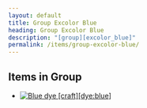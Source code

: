 ```yaml
---
layout: default
title: Group Excolor Blue
heading: Group Excolor Blue
description: "[group][excolor_blue]"
permalink: /items/group-excolor-blue/
---
```



## Items in Group

<ul class="list-items clearfix">
    <li><a href="{{site.baseurl}}/items/dye-blue/"><img src="{{site.baseurl}}/assets/img/items/textures/dye_blue.png" data-toggle="tooltip" title="Blue dye [craft][dye:blue]"></a></li>
</ul>
